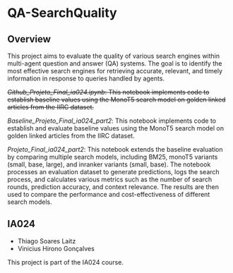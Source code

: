 # QA-SearchQuality

## Overview

This project aims to evaluate the quality of various search engines within multi-agent question and answer (QA) systems. The goal is to identify the most effective search engines for retrieving accurate, relevant, and timely information in response to queries handled by agents.

~~*Github_Projeto_Final_ia024.ipynb*: This notebook implements code to establish baseline values using the MonoT5 search model on golden linked articles from the IIRC dataset.~~


*Baseline_Projeto_Final_ia024_part2*: This notebook implements code to establish and evaluate baseline values using the MonoT5 search model on golden linked articles from the IIRC dataset.

*Projeto_Final_ia024_part2*: This notebook extends the baseline evaluation by comparing multiple search models, including BM25, monoT5 variants (small, base, large), and inranker variants (small, base). The notebook processes an evaluation dataset to generate predictions, logs the search process, and calculates various metrics such as the number of search rounds, prediction accuracy, and context relevance. The results are then used to compare the performance and cost-effectiveness of different search models.

## IA024


- Thiago Soares Laitz
- Vinicius Hirono Gonçalves

This project is part of the IA024 course.
